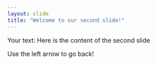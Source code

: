 ```yaml
---
layout: slide
title: "Welcome to our second slide!"
---
```

Your text: 
Here is the content of the second slide

Use the left arrow to go back!

